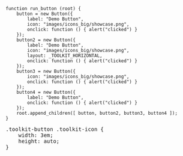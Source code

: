     function run_button (root) {
        button = new Button({
            label: "Demo Button",
            icon: "images/icons_big/showcase.png",
            onclick: function () { alert("clicked") }
        });
        button2 = new Button({
            label: "Demo Button",
            icon: "images/icons_big/showcase.png",
            layout: _TOOLKIT_HORIZONTAL,
            onclick: function () { alert("clicked") }
        });
        button3 = new Button({
            icon: "images/icons_big/showcase.png",
            onclick: function () { alert("clicked") }
        });
        button4 = new Button({
            label: "Demo Button",
            onclick: function () { alert("clicked") }
        });
        root.append_children([ button, button2, button3, button4 ]);
    }
<pre class='css prettyprint source'>
.toolkit-button .toolkit-icon {
    width: 3em;
    height: auto;
}
</pre>
<script> prepare_example(); </script>
